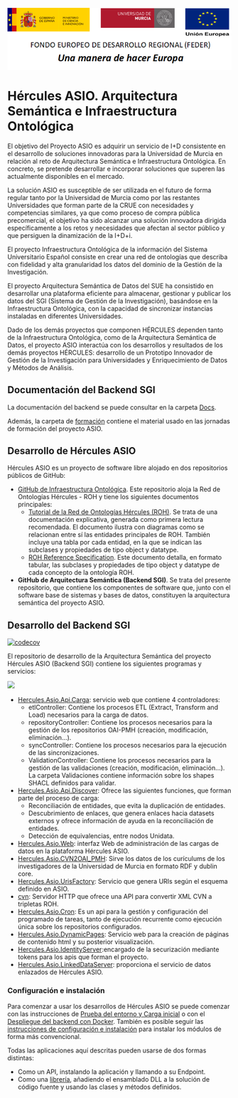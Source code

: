 ![](./Docs/media/CabeceraDocumentosMD.png)

# Hércules ASIO. Arquitectura Semántica e Infraestructura Ontológica

El objetivo del Proyecto ASIO es adquirir un servicio de I+D consistente en el desarrollo de soluciones innovadoras para la Universidad de Murcia en relación al reto de Arquitectura Semántica e Infraestructura Ontológica. En concreto, se pretende desarrollar e incorporar soluciones que superen las actualmente disponibles en el mercado.

La solución ASIO es susceptible de ser utilizada en el futuro de forma regular tanto por la Universidad de Murcia como por las restantes Universidades que forman parte de la CRUE con necesidades y competencias similares, ya que como proceso de compra pública precomercial, el objetivo ha sido alcanzar una solución innovadora dirigida específicamente a los retos y necesidades que afectan al sector público y que persiguen la dinamización de la I+D+i.

El proyecto Infraestructura Ontológica de la información del Sistema Universitario Español consiste en crear una red de ontologías que describa con fidelidad y alta granularidad los datos del dominio de la Gestión de la Investigación.

El proyecto Arquitectura Semántica de Datos del SUE ha consistido en desarrollar una plataforma eficiente para almacenar, gestionar y publicar los datos del SGI (Sistema de Gestión de la Investigación), basándose en la Infraestructura Ontológica, con la capacidad de sincronizar instancias instaladas en diferentes Universidades.

Dado de los demás proyectos que componen HÉRCULES dependen tanto de la Infraestructura Ontológica, como de la Arquitectura Semántica de Datos, el proyecto ASIO interactúa con los desarrollos y resultados de los demás proyectos HÉRCULES: desarrollo de un Prototipo Innovador de Gestión de la Investigación para Universidades y Enriquecimiento de Datos y Métodos de Análisis.

## Documentación del Backend SGI

La documentación del backend se puede consultar en la carpeta [Docs](Docs/).

Además, la carpeta de [formación](Formacion/) contiene el material usado en las jornadas de formación del proyecto ASIO.

## Desarrollo de Hércules ASIO

Hércules ASIO es un proyecto de software libre alojado en dos repositorios públicos de GitHub:

 - [GitHub de Infraestructura Ontológica](https://github.com/HerculesCRUE/GnossDeustoOnto). Este repositorio aloja la Red de Ontologías Hércules - ROH y tiene los siguientes documentos principales: 
   - [Tutorial de la Red de Ontologías Hércules (ROH)](https://github.com/HerculesCRUE/GnossDeustoOnto/tree/master/Documentation). Se   trata de una documentación explicativa, generada como primera lectura recomendada. El documento ilustra con diagramas como se relacionan entre sí las entidades principales de ROH. También incluye una tabla por cada entidad, en la que se indican las subclases y propiedades de tipo object y datatype.
   - [ROH Reference Specification](https://github.com/HerculesCRUE/GnossDeustoOnto/blob/master/Documentation/1-%20OntologyDocumentation.pdf). Este documento   detalla, en formato tabular, las subclases y propiedades de tipo  object y datatype de cada concepto de la ontología ROH. 
 - **GitHub de  Arquitectura Semántica (Backend SGI)**. Se trata del presente repositorio, que contiene los componentes de software que, junto con el software base de sistemas y bases de datos, constituyen la arquitectura semántica del proyecto ASIO.

## Desarrollo del Backend SGI

[![codecov](https://codecov.io/gh/HerculesCRUE/GnossDeustoBackend/branch/master/graph/badge.svg?token=4SONQMD1TI)](https://codecov.io/gh/HerculesCRUE/GnossDeustoBackend)


El repositorio de desarrollo de la Arquitectura Semántica del proyecto Hércules ASIO (Backend SGI) contiene los siguientes programas y servicios:

<img src="Docs/media/Hércules ASIO Diagrama de componentes.png" />

 - [Hercules.Asio.Api.Carga](https://github.com/HerculesCRUE/GnossDeustoBackend/tree/master/src/Hercules.Asio.Api.Carga): servicio web que contiene 4 controladores:
   - etlController: Contiene los procesos ETL (Extract, Transform and Load) necesarios para la carga de datos.
   - repositoryController: Contiene los procesos necesarios para la gestión de los repositorios OAI-PMH (creación, modificación, eliminación...).
   - syncController: Contiene los procesos necesarios para la ejecución de las sincronizaciones.
   - ValidationController: Contiene los procesos necesarios para la gestión de las validaciones (creación, modificación, eliminación...). La carpeta    Validaciones contiene información sobre los shapes SHACL definidos para validar.
- [Hercules.Asio.Api.Discover](https://github.com/HerculesCRUE/GnossDeustoBackend/tree/master/src/Hercules.Asio.Api.Discover): Ofrece las siguientes funciones, que forman parte del proceso de carga:
   - Reconciliación de entidades, que evita la duplicación de entidades.
   - Descubrimiento de enlaces, que genera enlaces hacia datasets externos y ofrece información de ayuda en la reconciliación de entidades.
   - Detección de equivalencias, entre nodos Unidata.
 - [Hercules.Asio.Web](https://github.com/HerculesCRUE/GnossDeustoBackend/tree/master/src/Hercules.Asio.Web): interfaz Web de administración de las cargas de datos en la plataforma Hércules ASIO.
 - [Hercules.Asio.CVN2OAI_PMH](https://github.com/HerculesCRUE/GnossDeustoBackend/tree/master/src/Hercules.Asio.CVN2OAI_PMH): Sirve los datos de los curículums de los investigadores de la Universidad de Murcia en formato RDF y dublin core.
 - [Hercules.Asio.UrisFactory](https://github.com/HerculesCRUE/GnossDeustoBackend/tree/master/src/Hercules.Asio.UrisFactory): Servicio que genera URIs según el esquema definido en ASIO.
 - [cvn](https://github.com/HerculesCRUE/GnossDeustoBackend/tree/master/src/cvn): Servidor HTTP que ofrece una API para convertir XML CVN a tripletas ROH.
 - [Hercules.Asio.Cron](https://github.com/HerculesCRUE/GnossDeustoBackend/tree/master/src/Hercules.Asio.Cron): Es un api para la gestión y configuración del programado de tareas, tanto de ejecución recurrente como ejecución única sobre los repositorios configurados.
 - [Hercules.Asio.DynamicPages](https://github.com/HerculesCRUE/GnossDeustoBackend/tree/master/src/Hercules.Asio.DinamicPages): Servicio web para la creación de páginas de contenido html y su posterior visualización.
 - [Hercules.Asio.IdentityServer](https://github.com/HerculesCRUE/GnossDeustoBackend/tree/master/src/Hercules.Asio.IdentityServer):encargado de la securización mediante tokens para los apis que forman el proyecto.
 - [Hercules.Asio.LinkedDataServer](https://github.com/HerculesCRUE/GnossDeustoBackend/tree/master/src/Hercules.Asio.LinkedDataServer): proporciona el servicio de datos enlazados de Hércules ASIO.

### Configuración e instalación

Para comenzar a usar los desarrollos de Hércules ASIO se puede comenzar con las instrucciones de [Prueba del entorno y Carga inicial](Docs/Hercules-ASIO-Entrega-Final-Manual-de-comprobaciones-y-Carga-inicial.md) o con el [Despliegue del backend con Docker](Builds/docker-images). También es posible seguir las [instrucciones de configuración e instalación](Configuracion-e-Instalacion.md) para instalar los módulos de forma más convencional.

Todas las aplicaciones aquí descritas pueden usarse de dos formas distintas: 
  - Como un API, instalando la aplicación y llamando a su Endpoint.
  - Como una [librería](https://github.com/HerculesCRUE/GnossDeustoBackend/tree/master/Builds/libraries), añadiendo el ensamblado DLL a la solución de código fuente y usando las clases y métodos definidos.

